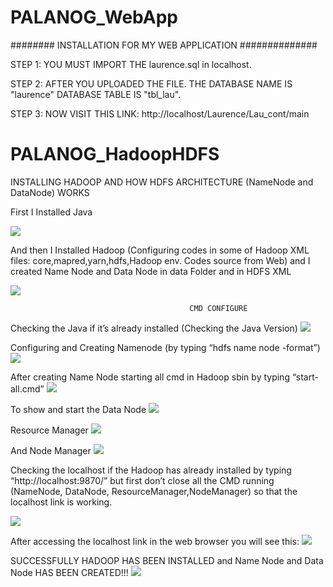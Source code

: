 # PALANOG_WebApp

######## INSTALLATION FOR MY WEB APPLICATION ##############
  
  
  STEP 1: YOU MUST IMPORT THE laurence.sql in localhost.
 
  STEP 2: AFTER YOU UPLOADED THE FILE. THE DATABASE NAME IS "laurence" DATABASE TABLE IS "tbl_lau".
  
  STEP 3: NOW VISIT THIS LINK: http://localhost/Laurence/Lau_cont/main
  
  
 
 
 
 
 # PALANOG_HadoopHDFS
 
 INSTALLING HADOOP AND HOW HDFS ARCHITECTURE (NameNode and DataNode) WORKS
 
 First I Installed Java
  
  ![](images/im1.png)
  
  
  And then I Installed Hadoop (Configuring codes in some of Hadoop XML files: core,mapred,yarn,hdfs,Hadoop env. Codes source from Web) and I created Name Node and Data Node in data Folder and in HDFS XML
  
  ![](images/im2.png)
  
  
  
  
                                            CMD CONFIGURE
                                            
                                            
  Checking the Java if it’s already installed (Checking the Java Version)
  ![](images/im3.png)
  
  
  Configuring and Creating Namenode (by typing “hdfs name node -format”)
  ![](images/im4.png)
  
  
  
  After creating Name Node starting all cmd in Hadoop sbin by typing “start-all.cmd”
  ![](images/im5.png)
  
  
  To show and start the Data Node
  ![](images/im6.png)
  
  
  Resource Manager
  ![](images/im7.png)
  
  
  And Node Manager
  ![](images/im8.png)
  
  
  
  
  Checking the localhost if the Hadoop has already installed by typing “http://localhost:9870/” but first don’t close all the CMD running (NameNode, DataNode, ResourceManager,NodeManager) so that the localhost link is working.
  
  ![](images/im9.png)
  
  
  
  
  After accessing the localhost link in the web browser you will see this:
  ![](images/im10.png)
  
  
  SUCCESSFULLY HADOOP HAS BEEN INSTALLED and Name Node and Data Node HAS BEEN CREATED!!!
  ![](images/im11.png)
 
  
